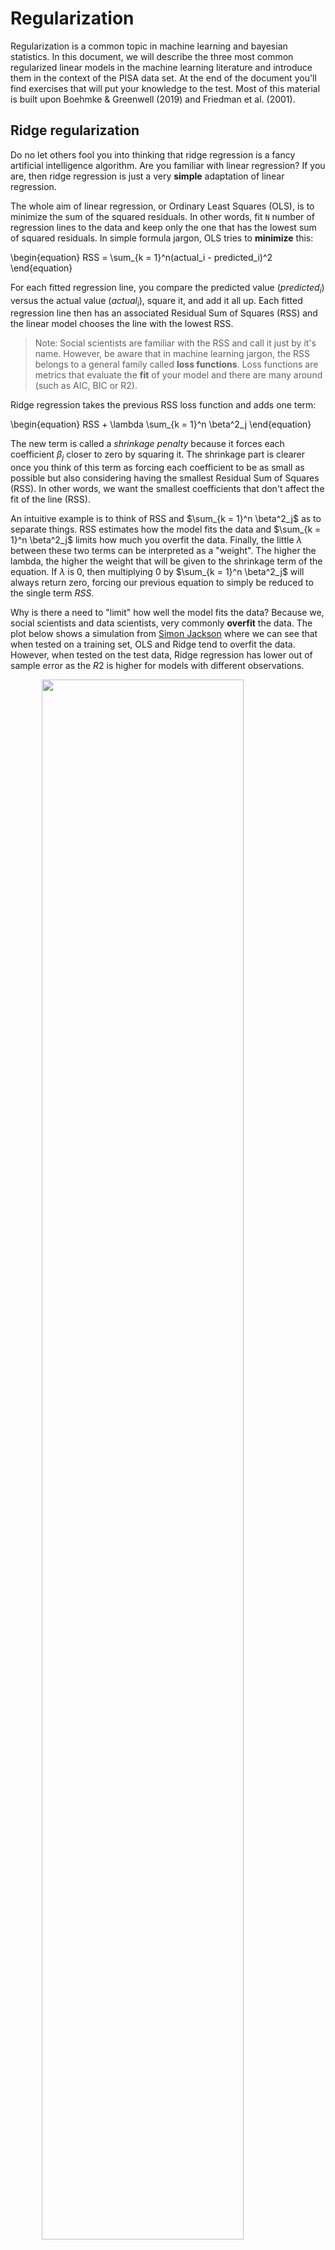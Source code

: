 # Regularization



Regularization is a common topic in machine learning and bayesian statistics. In this document, we will describe the three most common regularized linear models in the machine learning literature and introduce them in the context of the PISA data set. At the end of the document you'll find exercises that will put your knowledge to the test. Most of this material is built upon Boehmke & Greenwell (2019) and Friedman et al. (2001).

## Ridge regularization

Do no let others fool you into thinking that ridge regression is a fancy artificial intelligence algorithm. Are you familiar with linear regression? If you are, then ridge regression is just a very **simple** adaptation of linear regression. 

The whole aim of linear regression, or Ordinary Least Squares (OLS), is to minimize the sum of the squared residuals. In other words, fit `N` number of regression lines to the data and keep only the one that has the lowest sum of squared residuals. In simple formula jargon, OLS tries to **minimize** this:

\begin{equation}
RSS = \sum_{k = 1}^n(actual_i - predicted_i)^2
\end{equation}

For each fitted regression line, you compare the predicted value ($predicted_i$) versus the actual value ($actual_i$), square it, and add it all up. Each fitted regression line then has an associated Residual Sum of Squares (RSS) and the linear model chooses the line with the lowest RSS.

> Note: Social scientists are familiar with the RSS and call it just by it's name. However, be aware that in machine learning jargon, the RSS belongs to a general family called  **loss functions**. Loss functions are metrics that evaluate the **fit** of your model and there are many around (such as AIC, BIC or R2).

Ridge regression takes the previous RSS loss function and adds one term:

\begin{equation}
RSS + \lambda \sum_{k = 1}^n \beta^2_j
\end{equation}

The new term is called a *shrinkage penalty* because it forces each coefficient $\beta_j$ closer to zero by squaring it. The shrinkage part is clearer once you think of this term as forcing each coefficient to be as small as possible but also considering having the smallest Residual Sum of Squares (RSS). In other words, we want the smallest coefficients that don't affect the fit of the line (RSS).

An intuitive example is to think of RSS and $\sum_{k = 1}^n \beta^2_j$ as to separate things. RSS estimates how the model fits the data and $\sum_{k = 1}^n \beta^2_j$ limits how much you overfit the data. Finally, the little $\lambda$ between these two terms can be interpreted as a "weight". The higher the lambda, the higher the weight that will be given to the shrinkage term of the equation. If $\lambda$ is 0, then multiplying 0 by $\sum_{k = 1}^n \beta^2_j$ will always return zero, forcing our previous equation to simply be reduced to the single term $RSS$.

Why is there a need to "limit" how well the model fits the data? Because we, social scientists and data scientists, very commonly **overfit** the data. The plot below shows a simulation from [Simon Jackson](https://drsimonj.svbtle.com/ridge-regression-with-glmnet) where we can see that when tested on a training set, OLS and Ridge tend to overfit the data. However, when tested on the test data, Ridge regression has lower out of sample error as the $R2$ is higher for models with different observations.

<img src="./figs/unnamed-chunk-1-1.png" width="80%" style="display: block; margin: auto;" />

The strength of the ridge regression comes from the fact that it compromises fitting the training data really well for improved generalization. In other words, we increase **bias** (because we force the coefficients to be smaller) for lower **variance** (but we make it more general). In other words, the whole gist behind ridge regression is penalizing very large coefficients for better generalization. 

Having that intuition in mind, the predictors of the ridge regression need to be standardized. Why is this the case? Because due to the scale of a predictor, its coefficient can be more penalized than other predictors. Suppose that you have the income of a particular person (measured in thousands per months) and time spent with their families (measured in seconds) and you're trying to predict happiness. A one unit increase in salary could be penalized much more than a one unit increase in time spent with their families **just** because a one unit increase in salary can be much bigger due to it's metric.

In R, you can fit a ridge regression (and nearly all other machine learning models) through the `caret` package. Let's load the packages that we will work with and read the data:


```r
library(caret) # Fitting machine learning models
library(rsample) # Create data partitions
library(vip) # For figuring out important variables for prediction

data_link <- "https://raw.githubusercontent.com/cimentadaj/ml_socsci/master/data/pisa_us_2018.csv"
pisa <- read.csv(data_link)
```

First thing we do is separate the training and test data. All of our modelling will be performed on the training data and the test data is saved for later (the test data must be completely ignored until you have your final tuned model).


```r
# Separate training/testing split

# Place a seed for reproducing the results
set.seed(23141)
split_pisa <- initial_split(data = pisa, prop = .7)
pisa_test <- testing(split_pisa)
pisa_train <- training(split_pisa)
```

The ridge regression has a parameter called `lambda` which needs to be set by us. `lambda` is the "weight" term in the ridge equation, which controls how much weight do we want to give to the "shrinkage penalty". If this lambda is 0, it means we attach **no** weight to the penalty term and swe will get the same result over OLS. Let's try that:


```r
############################# Ridge regression ################################
###############################################################################

ridge_grid <- data.frame(
  # Here we specify the lambda to be zero
  lambda = 0,
  # Here we specify the type of penalized regression: 0 is ridge regression
  alpha = 0
)

# The train function accepts several arguments
ridge_mod <- train(
  # math_score is the dependen variable and all other are independent variables
  math_score ~ MISCED + FISCED + HISEI + REPEAT + IMMIG + DURECEC + BSMJ,
  # The training data
  data = pisa_train,
  # The R package that runs the ridge regression
  method = "glmnet",
  # Here is where we pass the lambda argument
  tuneGrid = ridge_grid,
  lambda = 0,
  # Here is where the function standardizes the predictors before
  # fitting the models
  preProc = c("center", "scale"),
  trControl = trainControl(method = "none")
)

# Get ridge coefficients
res <- ridge_mod$finalModel
ridge_coef <- predict(res, s = 0, type = "coefficients")

############################# Linear model ####################################
###############################################################################

iv_vars <- c("MISCED", "FISCED", "HISEI", "REPEAT", "IMMIG", "DURECEC", "BSMJ")
pisa_tst <- pisa_train
pisa_tst[iv_vars] <- scale(pisa_tst[iv_vars])

lm_coef <- coef(
  lm(math_score ~ MISCED + FISCED + HISEI + REPEAT + IMMIG + DURECEC + BSMJ,
     data = pisa_tst)
)

############################# Comparing model #################################
###############################################################################

comparison <-
  data.frame(coefs = names(lm_coef),
             `Linear coefficients` = unname(round(lm_coef, 2)),
             `Ridge coefficients` = round(as.vector(ridge_coef), 2))

knitr::kable(comparison)
```



coefs          Linear.coefficients   Ridge.coefficients
------------  --------------------  -------------------
(Intercept)                 473.05               473.05
MISCED                        2.94                 2.94
FISCED                       11.78                11.78
HISEI                        18.07                18.07
REPEAT                      -22.09               -22.09
IMMIG                         6.01                 6.01
DURECEC                       0.55                 0.55
BSMJ                         10.62                10.62

Coming from a social science background, it might seem counterintuitive that the researcher has to specify tuning parameters for the model. In traditional social science statistics, models usually estimate similar values internally and the user doesn't have to think about them. However, there are strategies already implemented to explore the combination of many possible values. With our previous example, we just have to add a number of lambda values and `train` will find the best one:


```r
set.seed(663421)

ridge_grid <- data.frame(
  # Here we specify the lambda to several possible values
  lambda = seq(0, 3, length.out = 300),
  # Here we specify the type of penalized regression: 0 is ridge regression
  alpha = 0
)

ridge_mod <- train(
  math_score ~ MISCED + FISCED + HISEI + REPEAT + IMMIG + DURECEC + BSMJ,
  data = pisa_train,
  method = "glmnet",
  tuneGrid = ridge_grid,
  preProc = c("center", "scale"),
  # Performs cross validation through all grid parameters
  trControl = trainControl(method = "cv", number = 5)
)

plot(ridge_mod$finalModel, xvar = "lambda", label = TRUE)
```

<img src="./figs/unnamed-chunk-5-1.png" width="80%" style="display: block; margin: auto;" />

Here we can see how our coefficients are affected by increasing weight of the `lambda` parameter. And we can figure out the best lambda inspecting `bestTune` inside `ridge_mod`:


```r
best_lambda_ridge <- ridge_mod$bestTune$lambda
best_lambda_ridge
```

```
## [1] 2.67893
```

However, there's no need to rerun the model with this optimal value; since `train` **had** to run that model, it saves it as the most optimal:


```r
holdout_ridge <-
  RMSE(
    predict(ridge_mod, pisa_test, s = best_lambda_ridge),
    pisa_test$math_score
  )

train_rmse_ridge <-
  ridge_mod$results %>%
  filter(lambda == best_lambda_ridge) %>%
  pull(RMSE)

c(holdout_rmse = holdout_ridge, train_rmse = train_rmse_ridge)
```

```
## holdout_rmse   train_rmse 
##     79.11585     76.37490
```

The holdout RMSE will always be higher than the training RMSE as the training set nearly always **memorizes** the data better for the training.

## Lasso regularization

The Lasso regularization is very similar to the ridge regularization where only one thing changes: the penalty term. Instead of squaring the coefficients in the penalty term, the lasso regularization takes the absolute value of the coefficient.

\begin{equation}
RSS + \lambda \sum_{k = 1}^n |\beta_j|
\end{equation}

Althought it might not be self-evident from this, the lasso reguralization has an important distinction: it can force a coefficient to be zero. This means that lasso does a selection of variables which have big coefficients while not compromising the RSS of the model. The problem with ridge regression is that as the number of variables increases, the training error will almost always decrease but the test error will not.

For example, if we define the same model from above using a lasso, you'll see that it forces coefficients to be **exactly zero** if they don't add anything relative to the RSS of the model. This means that variables which do not add anything to the model will be excluded unless they add explanatory power that compensates the size of their coefficient. Here's the same lasso example:



```r
set.seed(663421)

lasso_grid <- data.frame(
  # Here we specify the lambda to several possible values
  lambda = seq(0, 3, length.out = 300),
  # Here we specify the type of penalized regression: 1 is lasso regression
  alpha = 1
)

lasso_mod <- train(
  math_score ~ MISCED + FISCED + HISEI + REPEAT + IMMIG + DURECEC + BSMJ,
  data = pisa_train,
  method = "glmnet",
  tuneGrid = lasso_grid,
  preProc = c("center", "scale"),
  trControl = trainControl(method = "cv")
)

plot(lasso_mod$finalModel, xvar = "lambda", label = TRUE)
```

<img src="./figs/unnamed-chunk-8-1.png" width="80%" style="display: block; margin: auto;" />

In contrast to the ridge regression, where coefficients are forced to be close to zero, the lasso penalty actually forces some coefficients **to be zero**. This property means that the lasso makes a **selection of the variables with the higher coefficients** and eliminates those which do not have a strong relationship. Lasso is usually better at model interpretation because it removes redundant variables while ridge can be useful if you want to keep a number of variables in the model, despite them being weak predictors (as controls, for example).

The lasso actually works exactly as the ridge in the `caret` package, meaning that it automatically checks the most optimal value for lambda:


```r
best_lambda_lasso <- lasso_mod$bestTune$lambda
best_lambda_lasso
```

```
## [1] 0.1906355
```

To actually check the final model and which variables are kept, we can access it:


```r
holdout_lasso <-
  RMSE(
    predict(lasso_mod, pisa_test, s = best_lambda_lasso),
    pisa_test$math_score
  )

train_rmse_lasso <-
  lasso_mod$results %>%
  filter(lambda == best_lambda_lasso) %>%
  pull(RMSE)

c(holdout_rmse = holdout_lasso, train_rmse = train_rmse_lasso)
```

```
## holdout_rmse   train_rmse 
##     79.13141     76.31036
```

So far, we can check which model is performing better:


```r
model_comparison <-
  data.frame(
    type = c("test RMSE", "training RMSE"),
    ridge = c(holdout_ridge, train_rmse_ridge),
    lasso = c(holdout_lasso, train_rmse_lasso)
  )

model_comparison
```

```
##            type    ridge    lasso
## 1     test RMSE 79.11585 79.13141
## 2 training RMSE 76.37490 76.31036
```

Currently the ridge regression has a very minor advantaged over the lasso yet the difference is probably within the margin of error. Depending on your aim, you might want to choose either of the models. For example, if our models contained a lot of variables, lasso might be more interpretable as it reduces the number of variables. However, if you have reasons to believe that keeping all variables in the model is important, then ridge provides an advantage.

## Elastic Net regularization

If you're aware of ridge and lasso, then elastic net regularization is a logical step. Elastic Net (the name sounds fancy, but it is also an adaptation of OLS) combines both penalties to form one single equation.

Here we define our ridge penalty:

$$ridge = \lambda \sum_{k = 1}^n |\beta_j|$$

And here we define our lasso penalty:

$$lasso = \lambda \sum_{k = 1}^n \beta_j^2$$

Elastic net regularization is the addition of these two penalties in comparison to the RSS:

$$RSS + lasso + ridge$$

I think the best explanation for elastic net reguarlization comes from Boehmke & Greenwell (2019):

> Although lasso models perform feature selection, when two strongly correlated features are pushed towards zero, one may be pushed fully to zero while the other remains in the model. Furthermore, the process of one being in and one being out is not very systematic. In contrast, the ridge regression penalty is a little more effective in systematically handling correlated features together. Consequently, the advantage of the elastic net penalty is that it enables effective regularization via the ridge penalty with the feature selection characteristics of the lasso penalty.

Essentially, you now have two tuning parameters. In the grid of values, instead of specifying an alpha of `0` (ridge) or `1` (lasso), `caret` will slide through several values of `alpha` ranging from 0 to 1 and compare that to several values of `lambda`.

However, `train` can already take care of this and calculate the most optimal value automatically with specifying a grid of values:


```r
set.seed(663421)

elnet_mod <- train(
  math_score ~ MISCED + FISCED + HISEI + REPEAT + IMMIG + DURECEC + BSMJ,
  data = pisa_train,
  method = "glmnet",
  preProc = c("center", "scale"),
  trControl = trainControl(method = "cv"),
  # Here 25 means that it will try 25 values of
  # alpha and then N numbers of alpha
  tuneLength = 25
)

best_lambda_elnet <- elnet_mod$bestTune$lambda

holdout_elnet <-
  RMSE(
    predict(elnet_mod, pisa_test),
    pisa_test$math_score
  )

train_rmse_elnet <-
  elnet_mod$results %>%
  filter(alpha == elnet_mod$bestTune$alpha, lambda == best_lambda_elnet) %>%
  pull(RMSE)

c(holdout_rmse = holdout_elnet, train_rmse = train_rmse_elnet)
```

```
## holdout_rmse   train_rmse 
##     79.12763     76.31005
```

The RMSE of the elastic net is somewhat lower than then ridge and lasso but also probably within the margin of error. Let's compare it visually:


```r
model_comparison$elnet <- c(holdout_elnet, train_rmse_elnet)
model_comparison
```

```
##            type    ridge    lasso    elnet
## 1     test RMSE 79.11585 79.13141 79.12763
## 2 training RMSE 76.37490 76.31036 76.31005
```

```r
model_comparison %>%
  pivot_longer(-type) %>%
  ggplot(aes(name, value, color = type, group = type)) +
  geom_point(position = "dodge") +
  geom_line() +
  scale_y_continuous(name = "RMSE") +
  scale_x_discrete(name = "Models") +
  theme_minimal()
```

<img src="./figs/unnamed-chunk-13-1.png" width="80%" style="display: block; margin: auto;" />

## Exercises

The [Fragile Families Challenge](https://www.fragilefamilieschallenge.org/) is a study that aimed to predict a series of indicators of children at age 15 only using data from ages 0 to 9. With this challenge, the principal investigators wanted to test whether skills such as cognitive and non-cognitive abilities were correctly predicted. With that idea in mind, they were interested in following up children that beat the 'predictions': those children that exceeded the model's prediction, for example given their initial conditions.

Using a similarly constructed non-cognitive proxy, I've created a non-cognitive index using the PISA 2018 for the United States which is the average of the questions:

- ST182Q03HA - I find satisfaction in working as hard as I can.
- ST182Q04HA - Once I start a task, I persist until it is finished.
- ST182Q05HA - Part of the enjoyment I get from doing things is when I improve on my past performance.
- ST182Q06HA - If I am not good at something, I would rather keep struggling to master it than move on to something I may [...]

The scale of the index goes from 1 to 4, where 4 the student strongly agrees and 1 is they completely disagree. In other words, this index shows that the higher the value, the higher the non cognitive skills.

In these series of exercises you will have to try different models that predict this index of non-cognitive skills, choose the best model and look at the most important variables.

First, read in the data with:


```r
data_link <- "https://raw.githubusercontent.com/cimentadaj/ml_socsci/master/data/pisa_us_2018.csv"
```

### Split the data into test/training data

Remember to set the seed to `2341` so that everyone can compare their results.



### Run a ridge regression with non-cognitive as the dependent variable

Use as many variables as you want (you can reuse the previous variables from the examples or pick all of them). A formula of the like `noncogn ~ .` will regress `noncogn` on all variables.


```r
# 1) Define ridge grid of values for lambda
ridge_grid <- data.frame(
  lambda = 
  alpha = 0
)

# 2) Use the train function to train the model on the *training set*

# 3) Extract the best lambda and calculate the RMSE on the test set

# 4) Extract the RMSE of the training set

# 5) Compare both holdout and training RMSE
```



### Which are the most important variables?

Comment on their coefficients and whether they make sense to be included in the model.



### Run a lasso regression with the same specification as above


```r
# Define ridge grid of values for lambda
lasso_grid <- data.frame(
  lambda = 
  alpha = 1
)

# Reproduce previous steps
```



Which model is performing better? Ridge or Lasso? Are the same variables the strongest predictors across models? Which variables are the strongest predictors?

### Run an elastic net regression on non cognitive skills

Since `train` already takes care of trying all possible values, there's no need to pass a grid of lambda values. It is only needed to set the `tuneLength` to a number of alpha values.



## Bibliography

Boehmke, B., & Greenwell, B. M. (2019). Hands-On Machine Learning with R. CRC Press.

Friedman, J., Hastie, T., & Tibshirani, R. (2001). The elements of statistical learning (Vol. 1, No. 10). New York: Springer series in statistics.

